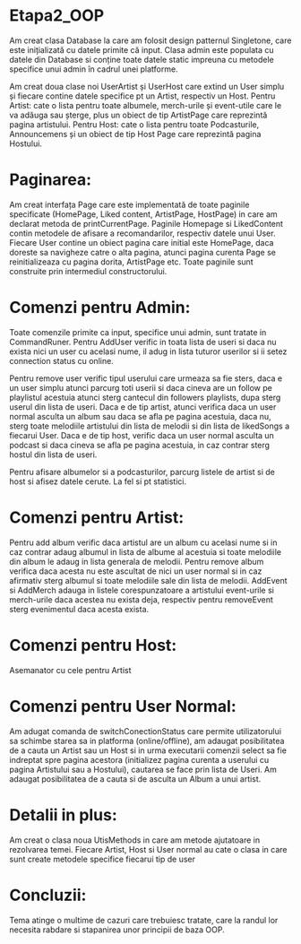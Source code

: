 # Etapa2_OOP

Am creat clasa Database la care am folosit design patternul Singletone,
care este inițializată cu datele primite că input.
Clasa admin este populata cu datele din Database si conține toate datele static impreuna cu
metodele specifice unui admin în cadrul unei platforme.

Am creat doua clase noi UserArtist și UserHost care extind un User simplu și 
fiecare contine datele specifice pt un Artist, respectiv un Host.
Pentru Artist: cate o lista pentru toate albumele, merch-urile și event-utile care le va adăuga
sau șterge, plus un obiect de tip ArtistPage care reprezintă pagina artistului.
Pentru Host: cate o lista pentru toate Podcasturile, Announcemens și un obiect de tip Host Page
care reprezintă pagina Hostului.

# Paginarea:
Am creat interfața Page care este implementată de toate paginile specificate
(HomePage, Liked content, ArtistPage, HostPage) in care am declarat metoda de printCurrentPage.
Paginile Homepage si LikedContent contin metodele de afisare a recomandarilor, respectiv datele 
unui User. Fiecare User contine un obiect pagina care initial este HomePage, daca doreste sa navigheze
catre o alta pagina, atunci pagina curenta Page se reinitializeaza cu pagina dorita, ArtistPage etc.
Toate paginile sunt construite prin intermediul constructorului.

# Comenzi pentru Admin:
Toate comenzile primite ca input, specifice unui admin, sunt tratate in CommandRuner.
Pentru AddUser verific in toata lista de useri si daca nu exista nici un user cu acelasi nume, il 
adug in lista tuturor userilor si ii setez connection status cu online.

Pentru remove user verific tipul userului care urmeaza sa fie sters, daca e un user simplu atunci 
parcurg toti userii si daca cineva are un follow pe playlistul acestuia atunci sterg cantecul din 
followers playlists, dupa sterg userul din lista de useri. Daca e de tip artist, atunci verifica daca un 
user normal asculta un album sau daca se afla pe pagina acestuia, daca nu, sterg toate melodiile
artistului din lista de melodii si din lista de likedSongs a fiecarui User. Daca e de tip host, verific
daca un user normal asculta un podcast si daca cineva se afla pe pagina acestuia, in caz contrar 
sterg hostul din lista de useri.

Pentru afisare albumelor si a podcasturilor, parcurg listele de artist si de host si afisez datele
cerute. La fel si pt statistici.

# Comenzi pentru Artist:
Pentru add album verific daca artistul are un album cu acelasi nume si in caz contrar adaug albumul
in lista de albume al acestuia si toate melodiile din album le adaug in lista generala de melodii.
Pentru remove album verifica daca acesta nu este ascultat de nici un user normal si in caz afirmativ
sterg albumul si toate melodiile sale din lista de melodii.
AddEvent si AddMerch adauga in listele corespunzatoare a artistului event-urile si merch-urile daca 
acestea nu exista deja, respectiv pentru removeEvent sterg evenimentul daca acesta exista.

# Comenzi pentru Host:
Asemanator cu cele pentru Artist
# Comenzi pentru User Normal:
Am adugat comanda de switchConectionStatus care permite utilizatorului sa schimbe starea sa in platforma
(online/offline), am adaugat posibilitatea de a cauta un Artist sau un Host si in urma executarii 
comenzii select sa fie indreptat spre pagina acestora (initializez pagina curenta a userului cu pagina
Artistului sau a Hostului), cautarea se face prin lista de Useri.
Am adaugat posibilitatea de a cauta si de asculta un Album a unui artist.

# Detalii in plus:
Am creat o clasa noua UtisMethods in care am metode ajutatoare in rezolvarea temei.
Fiecare Artist, Host si User normal au cate o clasa in care sunt create metodele specifice
fiecarui tip de user

# Concluzii:
Tema atinge o multime de cazuri care trebuiesc tratate, care la randul lor
necesita rabdare si stapanirea unor principii de baza OOP.
